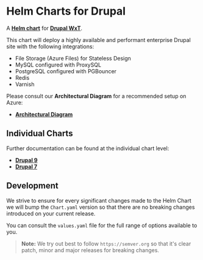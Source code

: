 # Helm Charts for Drupal

A **[Helm chart][helm]** for **[Drupal WxT][wxt]**.

This chart will deploy a highly available and performant enterprise Drupal site with the following integrations:

- File Storage (Azure Files) for Stateless Design
- MySQL configured with ProxySQL
- PostgreSQL configured with PGBouncer
- Redis
- Varnish

Please consult our **Architectural Diagram** for a recommended setup on Azure:

- **[Architectural Diagram][architectural_diagram]**

## Individual Charts

Further documentation can be found at the individual chart level:

- **[Drupal 9][drupal9]**
- **[Drupal 7][drupal7]**

## Development

We strive to ensure for every significant changes made to the Helm Chart we will bump the `Chart.yaml` version so that there are no breaking changes introduced on your current release.

You can consult the `values.yaml` file for the full range of options available to you.

> **Note:** We try out best to follow `https://semver.org` so that it's clear patch, minor and major releases for breaking changes.

[architectural_diagram]: https://github.com/drupalwxt/helm-drupal/blob/master/docs/diagram-drupal.pdf
[drupal7]: drupal7/README.md
[drupal9]: drupal/README.md
[helm]: https://helm.sh/
[wxt]: https://drupalwxt.github.io
